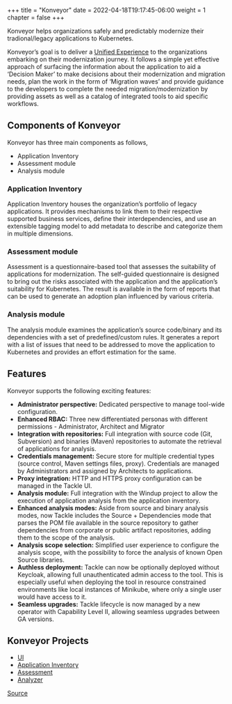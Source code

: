 +++
title = "Konveyor"
date = 2022-04-18T19:17:45-06:00
weight = 1
chapter = false
+++

Konveyor helps organizations safely and predictably modernize their tradional/legacy applications to Kubernetes.

Konveyor’s goal is to deliver a [Unified Experience](https://github.com/konveyor/enhancements/tree/master/enhancements/unified_experience) to the organizations embarking on their modernization journey. It follows a simple yet effective approach of surfacing the information about the application to aid a ‘Decision Maker’ to make decisions about their modernization and migration needs, plan the work in the form of ‘Migration waves’ and provide guidance to the developers to complete the needed migration/modernization by providing assets as well as a catalog of integrated tools to aid specific workflows.

## Components of Konveyor

Konveyor has three main components as follows,
* Application Inventory
* Assessment module
* Analysis module

### Application Inventory
Application Inventory houses the organization’s portfolio of legacy applications. It provides mechanisms to link them to their respective supported business services, define their interdependencies, and use an extensible tagging model to add metadata to describe and categorize them in multiple dimensions.

### Assessment module
Assessment is a questionnaire-based tool that assesses the suitability of applications for modernization. The self-guided questionnaire is designed to bring out the risks associated with the application and the application’s suitability for Kubernetes. The result is available in the form of reports that can be used to generate an adoption plan influenced by various criteria. 

### Analysis module
The analysis module examines the application’s source code/binary and its dependencies with a set of predefined/custom rules. It generates a report with a list of issues that need to be addressed to move the application to Kubernetes and provides an effort estimation for the same.

## Features

Konveyor supports the following exciting features:

* **Administrator perspective:** Dedicated perspective to manage tool-wide configuration.
* **Enhanced RBAC:** Three new differentiated personas with different permissions - Administrator, Architect and Migrator
* **Integration with repositories:** Full integration with source code (Git, Subversion) and binaries (Maven) repositories to automate the retrieval of applications for analysis.
* **Credentials management:** Secure store for multiple credential types (source control, Maven settings files, proxy). Credentials are managed by Administrators and assigned by Architects to applications.
* **Proxy integration:** HTTP and HTTPS proxy configuration can be managed in the Tackle UI.
* **Analysis module:** Full integration with the Windup project to allow the execution of application analysis from the application inventory.
* **Enhanced analysis modes:** Aside from source and binary analysis modes, now Tackle includes the Source + Dependencies mode that parses the POM file available in the source repository to gather dependencies from corporate or public artifact repositories, adding them to the scope of the analysis.
* **Analysis scope selection:** Simplified user experience to configure the analysis scope, with the possibility to force the analysis of known Open Source libraries.
* **Authless deployment:** Tackle can now be optionally deployed without Keycloak, allowing full unauthenticated admin access to the tool. This is especially useful when deploying the tool in resource constrained environments like local instances of Minikube, where only a single user would have access to it.
* **Seamless upgrades:** Tackle lifecycle is now managed by a new operator with Capability Level II, allowing seamless upgrades between GA versions.

## Konveyor Projects
* [UI](https://github.com/konveyor/tackle-ui)
* [Application Inventory](https://github.com/konveyor/tackle-application-inventory)
* [Assessment](https://github.com/konveyor/tackle-pathfinder)
* [Analyzer](https://github.com/konveyor/analyzer-lsp)

[Source](https://github.com/konveyor/konveyor.github.io/blob/main/content/Tackle/_index.md)

